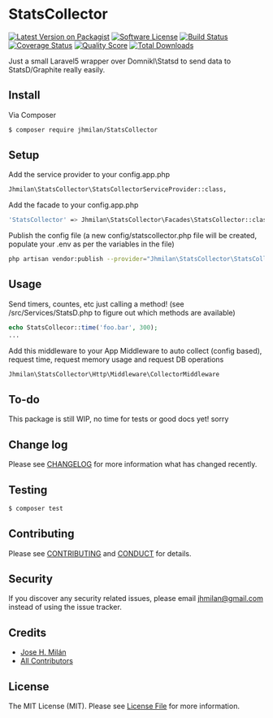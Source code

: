 # StatsCollector

[![Latest Version on Packagist][ico-version]][link-packagist]
[![Software License][ico-license]](LICENSE.md)
[![Build Status][ico-travis]][link-travis]
[![Coverage Status][ico-scrutinizer]][link-scrutinizer]
[![Quality Score][ico-code-quality]][link-code-quality]
[![Total Downloads][ico-downloads]][link-downloads]

Just a small Laravel5 wrapper over Domnikl\Statsd to send data to StatsD/Graphite really easily.

## Install

Via Composer

``` bash
$ composer require jhmilan/StatsCollector
```

## Setup

Add the service provider to your config.app.php
``` bash
Jhmilan\StatsCollector\StatsCollectorServiceProvider::class,
```

Add the facade to your config.app.php
``` bash
'StatsCollector' => Jhmilan\StatsCollector\Facades\StatsCollector::class,
```

Publish the config file (a new config/statscollector.php file will be created, populate your .env as per the variables in the file)
``` bash
php artisan vendor:publish --provider="Jhmilan\StatsCollector\StatsCollectorServiceProvider"
```

## Usage

Send timers, countes, etc just calling a method! (see /src/Services/StatsD.php to figure out which methods are available)

``` php
echo StatsCollecor::time('foo.bar', 300);
...
```

Add this middleware to your App Middleware to auto collect (config based), request time, request memory usage and request DB operations

``` bash
Jhmilan\StatsCollector\Http\Middleware\CollectorMiddleware
```

## To-do

This package is still WIP, no time for tests or good docs yet! sorry

## Change log

Please see [CHANGELOG](CHANGELOG.md) for more information what has changed recently.

## Testing

``` bash
$ composer test
```

## Contributing

Please see [CONTRIBUTING](CONTRIBUTING.md) and [CONDUCT](CONDUCT.md) for details.

## Security

If you discover any security related issues, please email jhmilan@gmail.com instead of using the issue tracker.

## Credits

- [Jose H. Milán][link-author]
- [All Contributors][link-contributors]

## License

The MIT License (MIT). Please see [License File](LICENSE.md) for more information.

[ico-version]: https://img.shields.io/packagist/v/jhmilan/StatsCollector.svg?style=flat-square
[ico-license]: https://img.shields.io/badge/license-MIT-brightgreen.svg?style=flat-square
[ico-travis]: https://img.shields.io/travis/jhmilan/StatsCollector/master.svg?style=flat-square
[ico-scrutinizer]: https://img.shields.io/scrutinizer/coverage/g/jhmilan/StatsCollector.svg?style=flat-square
[ico-code-quality]: https://img.shields.io/scrutinizer/g/jhmilan/StatsCollector.svg?style=flat-square
[ico-downloads]: https://img.shields.io/packagist/dt/jhmilan/StatsCollector.svg?style=flat-square

[link-packagist]: https://packagist.org/packages/jhmilan/StatsCollector
[link-travis]: https://travis-ci.org/jhmilan/StatsCollector
[link-scrutinizer]: https://scrutinizer-ci.com/g/jhmilan/StatsCollector/code-structure
[link-code-quality]: https://scrutinizer-ci.com/g/jhmilan/StatsCollector
[link-downloads]: https://packagist.org/packages/jhmilan/StatsCollector
[link-author]: https://github.com/jhmilan
[link-contributors]: ../../contributors
